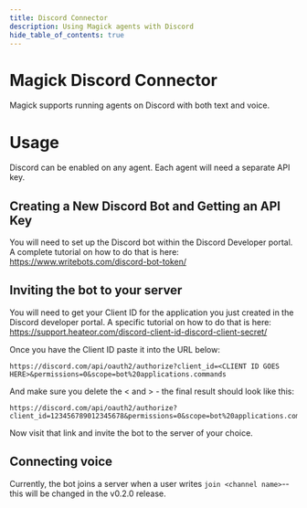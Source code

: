 ```yaml
---
title: Discord Connector
description: Using Magick agents with Discord
hide_table_of_contents: true
---
```


# Magick Discord Connector

Magick supports running agents on Discord with both text and voice.

# Usage

Discord can be enabled on any agent. Each agent will need a separate API key.
## Creating a New Discord Bot and Getting an API Key

You will need to set up the Discord bot within the Discord Developer portal. A complete tutorial on how to do that is here: https://www.writebots.com/discord-bot-token/

## Inviting the bot to your server

You will need to get your Client ID for the application you just created in the Discord developer portal. A specific tutorial on how to do that is here: https://support.heateor.com/discord-client-id-discord-client-secret/

Once you have the Client ID paste it into the URL below:

```
https://discord.com/api/oauth2/authorize?client_id=<CLIENT ID GOES HERE>&permissions=0&scope=bot%20applications.commands
```

And make sure you delete the < and > - the final result should look like this:

```
https://discord.com/api/oauth2/authorize?client_id=123456789012345678&permissions=0&scope=bot%20applications.commands
```

Now visit that link and invite the bot to the server of your choice.

## Connecting voice

Currently, the bot joins a server when a user writes `join <channel name>`--this will be changed in the v0.2.0 release.